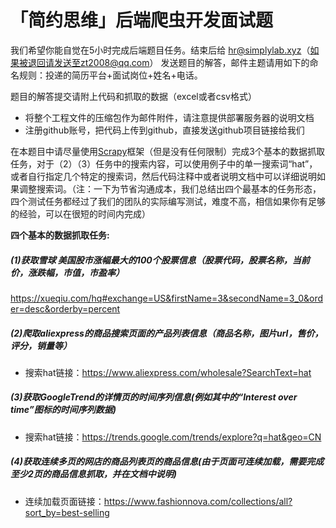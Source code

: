 # 「简约思维」后端爬虫开发面试题

我们希望你能自觉在5小时完成后端题目任务。结束后给 hr@simplylab.xyz（如果被退回请发送至zt2008@qq.com） 发送题目的解答，邮件主题请用如下的命名规则：投递的简历平台+面试岗位+姓名+电话。

题目的解答提交请附上代码和抓取的数据（excel或者csv格式）
* 将整个工程文件的压缩包作为邮件附件，请注意提供部署服务器的说明文档
* 注册github账号，把代码上传到github，直接发送github项目链接给我们


在本题目中请尽量使用[Scrapy](https://scrapy.org/)框架（但是没有任何限制）完成3个基本的数据抓取任务，对于（2）（3）任务中的搜索内容，可以使用例子中的单一搜索词“hat”，或者自行指定几个特定的搜索词，然后代码注释中或者说明文档中可以详细说明如果调整搜索词。（注：一下为节省沟通成本，我们总结出四个最基本的任务形态，四个测试任务都经过了我们的团队的实际编写测试，难度不高，相信如果你有足够的经验，可以在很短的时间内完成）


**四个基本的数据抓取任务:**

##### (1)获取雪球 美国股市涨幅最大的100个股票信息（股票代码，股票名称，当前价，涨跌幅，市值，市盈率）
https://xueqiu.com/hq#exchange=US&firstName=3&secondName=3_0&order=desc&orderby=percent

##### (2)爬取aliexpress的商品搜索页面的产品列表信息（商品名称，图片url，售价，评分，销量等）
* 搜索hat链接：https://www.aliexpress.com/wholesale?SearchText=hat

##### (3)获取GoogleTrend的详情页的时间序列信息(例如其中的“Interest over time”图标的时间序列数据)
* 搜索hat链接：https://trends.google.com/trends/explore?q=hat&geo=CN

##### (4)获取连续多页的网店的商品列表页的商品信息(由于页面可连续加载，需要完成至少2页的商品信息抓取，并在文档中说明)
* 连续加载页面链接：https://www.fashionnova.com/collections/all?sort_by=best-selling
